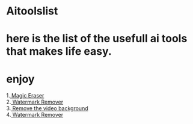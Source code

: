 # Aitoolslist
# here is the list of the usefull ai tools that makes life easy.
# enjoy
1.<a href="https://magicstudio.com/magiceraser/" target="_blank"> Magic Eraser</a><br>
2.<a href="https://www.watermarkremover.io/" target='_blank'> Watermark Remover</a><br>
3.<a href="https://www.unscreen.com/" target='_blank'> Remove the video background</a><br>
4.<a href="https://www.watermarkremover.io/" target='_blank'> Watermark Remover</a><br>

